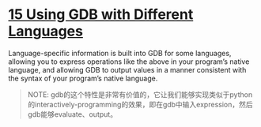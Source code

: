 # [15 Using GDB with Different Languages](https://sourceware.org/gdb/onlinedocs/gdb/Languages.html#Languages)

Language-specific information is built into GDB for some languages, allowing you to express operations like the above in your program’s native language, and allowing GDB to output values in a manner consistent with the syntax of your program’s native language. 

> NOTE: gdb的这个特性是非常有价值的，它让我们能够实现类似于python的interactively-programming的效果，即在gdb中输入expression，然后gdb能够evaluate、output。

